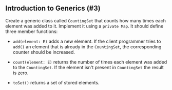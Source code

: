 ## Introduction to Generics (#3)

Create a generic class called `CountingSet` that counts how many times each
element was added to it. Implement it using a `private Map`. It should define
three member functions:

-   `add(element: E)` adds a new element. If the client programmer tries to
    `add()` an element that is already in the `CountingSet`, the corresponding
    counter should be increased.

-   `count(element: E)` returns the number of times each element was added to
    the `CountingSet`. If the element isn't present in `CountingSet` the result
    is zero.

-   `toSet()` returns a set of stored elements.